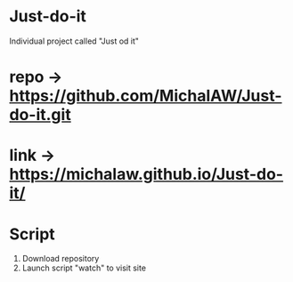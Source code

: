 # Just-do-it
Individual project called "Just od it"

# repo -> https://github.com/MichalAW/Just-do-it.git

# link -> https://michalaw.github.io/Just-do-it/

# Script
1. Download repository
2. Launch script "watch" to visit site
